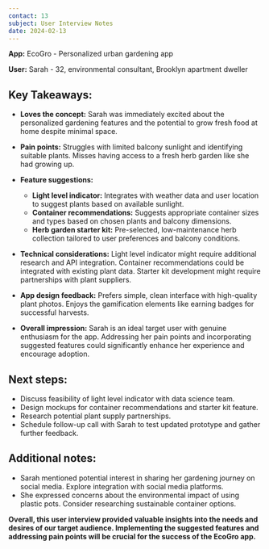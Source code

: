 ```yaml
---
contact: 13
subject: User Interview Notes
date: 2024-02-13
---
```


**App:** EcoGro - Personalized urban gardening app

**User:** Sarah - 32, environmental consultant, Brooklyn apartment dweller

## Key Takeaways:

- **Loves the concept:** Sarah was immediately excited about the personalized gardening features and the potential to grow fresh food at home despite minimal space.
- **Pain points:** Struggles with limited balcony sunlight and identifying suitable plants. Misses having access to a fresh herb garden like she had growing up.
- **Feature suggestions:**
    
    - **Light level indicator:** Integrates with weather data and user location to suggest plants based on available sunlight.
    - **Container recommendations:** Suggests appropriate container sizes and types based on chosen plants and balcony dimensions.
    - **Herb garden starter kit:** Pre-selected, low-maintenance herb collection tailored to user preferences and balcony conditions.
    
- **Technical considerations:** Light level indicator might require additional research and API integration. Container recommendations could be integrated with existing plant data. Starter kit development might require partnerships with plant suppliers.
- **App design feedback:** Prefers simple, clean interface with high-quality plant photos. Enjoys the gamification elements like earning badges for successful harvests.
- **Overall impression:** Sarah is an ideal target user with genuine enthusiasm for the app. Addressing her pain points and incorporating suggested features could significantly enhance her experience and encourage adoption.

## Next steps:

- Discuss feasibility of light level indicator with data science team.
- Design mockups for container recommendations and starter kit feature.
- Research potential plant supply partnerships.
- Schedule follow-up call with Sarah to test updated prototype and gather further feedback.

## Additional notes:

- Sarah mentioned potential interest in sharing her gardening journey on social media. Explore integration with social media platforms.
- She expressed concerns about the environmental impact of using plastic pots. Consider researching sustainable container options.

**Overall, this user interview provided valuable insights into the needs and desires of our target audience. Implementing the suggested features and addressing pain points will be crucial for the success of the EcoGro app.**